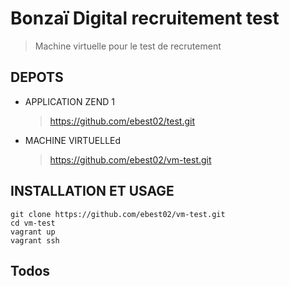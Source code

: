 # Bonzaï Digital recruitement test

  > Machine virtuelle pour le test de recrutement 

## DEPOTS

* APPLICATION ZEND 1

  > https://github.com/ebest02/test.git
  

* MACHINE VIRTUELLEd

  > https://github.com/ebest02/vm-test.git
  
## INSTALLATION ET USAGE
```
git clone https://github.com/ebest02/vm-test.git
cd vm-test
vagrant up
vagrant ssh
```

## Todos

